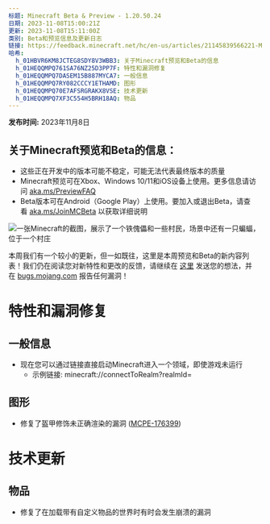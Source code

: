 ```yaml
---
标题: Minecraft Beta & Preview - 1.20.50.24
日期: 2023-11-08T15:00:21Z
更新: 2023-11-08T15:11:00Z
类别: Beta和预览信息及更新日志
链接: https://feedback.minecraft.net/hc/en-us/articles/21145839566221-Minecraft-Beta-Preview-1-20-50-24
哈希:
  h_01HBVR6KM8JCTEG8SDY8V3WBB3: 关于Minecraft预览和Beta的信息
  h_01HEQQMPQ761SA76NZ25D3PP7F: 特性和漏洞修复
  h_01HEQQMPQ7DASEM15B887MYCA7: 一般信息
  h_01HEQQMPQ7RY082CCCY1ETHAMD: 图形
  h_01HEQQMPQ70E7AFSRGRAKX8VSE: 技术更新
  h_01HEQQMPQ7XF3C554H5BRH18AQ: 物品
---
```


**发布时间:** 2023年11月8日

## **关于Minecraft预览和Beta的信息：**

- 这些正在开发中的版本可能不稳定，可能无法代表最终版本的质量
- Minecraft预览可在Xbox、Windows 10/11和iOS设备上使用。更多信息请访问 [aka.ms/PreviewFAQ](https://aka.ms/PreviewFAQ)
- Beta版本可在Android（Google Play）上使用。要加入或退出Beta，请查看 [aka.ms/JoinMCBeta](https://aka.ms/JoinMCBeta) 以获取详细说明

![一张Minecraft的截图，展示了一个铁傀儡和一些村民，场景中还有一只蝙蝠，位于一个村庄](https://feedback.minecraft.net/hc/article_attachments/21145867298189)

本周我们有一个较小的更新，但一如既往，这里是本周预览和Beta的新内容列表！我们仍在阅读您对新特性和更改的反馈，请继续在 [这里](https://aka.ms/Minecraft121Feedback) 发送您的想法，并在 [bugs.mojang.com](https://bugs.mojang.com/) 报告任何漏洞！

# 特性和漏洞修复

## 一般信息

- 现在您可以通过链接直接启动Minecraft进入一个领域，即使游戏未运行
  - 示例链接: minecraft://connectToRealm?realmId=<Id number>

## 图形

- 修复了盔甲修饰未正确渲染的漏洞 ([MCPE-176399](https://bugs.mojang.com/browse/MCPE-176399 "https://bugs.mojang.com/browse/MCPE-176399"))

# 技术更新

## 物品

- 修复了在加载带有自定义物品的世界时有时会发生崩溃的漏洞